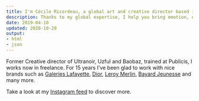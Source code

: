 ```yaml
---
title: I'm Cécile Ricordeau, a global art and creative director based in Paris.
description: Thanks to my global expertise, I help you bring emotion, depth and consistency to your brand.
date: 2019-04-10
updated: 2020-10-20
output:
- html
- json
---
```

Former Creative director of Ultranoir, Uzful and Baobaz, trained at Publicis, I works now in freelance.
For 15 years I’ve been glad to work with nice brands such as [Galeries Lafayette](https://www.behance.net/gallery/74355515/galeries-lafayette), [Dior](https://www.behance.net/gallery/73040331/dior-backstage), [Leroy Merlin](https://www.behance.net/gallery/74693899/du-cot-de-chez-vous), [Bayard Jeunesse](https://www.behance.net/gallery/73864429/bayard-jeunesse) and many more.

Take a look at my [Instagram feed](https://www.instagram.com/cecile.ricordeau/) to discover more.
